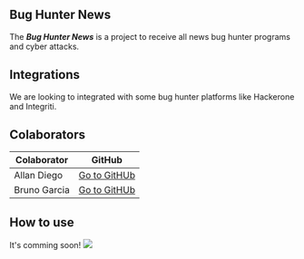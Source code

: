 ## Bug Hunter News

The ***Bug Hunter News*** is a project to receive all news bug hunter programs and 
cyber attacks. 


## Integrations

We are looking to integrated with some bug hunter platforms like Hackerone and Integriti.


## Colaborators

| Colaborator   | GitHub                                              | 
| ------------- | --------------------------------------------------- | 
| Allan Diego   | [Go to GitHUb](https://github.com/allandiegoasilva) |
| Bruno Garcia  | [Go to GitHUb](https://github.com/Bruno-G-arcia)    |  


## How to use 
It's comming soon!
![](https://media.giphy.com/media/13UZisxBxkjPwI/giphy.gif)